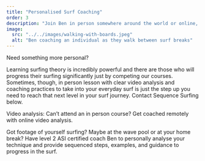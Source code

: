 ```yaml
---
title: "Personalised Surf Coaching"
order: 3
description: "Join Ben in person somewhere around the world or online, for a beginner to elite coaching to enable you to get clear progression points and areas to pinpoint future success. This is the quickest and most effective way to move your surfing forwards with video analysis and feedback as well as practices to use every time you surf and a surf film."
image:
  src: "../../images/walking-with-boards.jpeg"
  alt: "Ben coaching an individual as they walk between surf breaks"
---
```


Need something more personal?

Learning surfing theory is incredibly powerful and there are those who will progress their surfing significantly just by competing our courses. Sometimes, though, in person lesson with clear video analysis and coaching practices to take into your everyday surf is just the step up you need to reach that next level in your surf journey.
Contact Sequence Surfing below.

Video analysis:
Can’t attend an in person course? Get coached remotely with online video analysis.

Got footage of yourself surfing? Maybe at the wave pool or at your home break? Have level 2 ASI certified coach Ben to personally analyse your technique and provide sequenced steps, examples, and guidance to progress in the surf.
